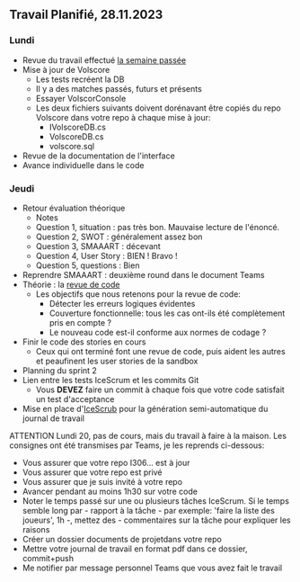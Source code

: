 ## Travail Planifié, 28.11.2023

### Lundi

- Revue du travail effectué [la semaine passée](Semaine3.md)
- Mise à jour de Volscore
    - Les tests recréent la DB
    - Il y a des matches passés, futurs et présents
    - Essayer VolscorConsole
    - Les deux fichiers suivants doivent dorénavant être copiés du repo Volscore dans votre repo à chaque mise à jour:
        - IVolscoreDB.cs 
        - VolscoreDB.cs
        - volscore.sql
- Revue de la documentation de l'interface
- Avance individuelle dans le code

### Jeudi

- Retour évaluation théorique
  - Notes
  - Question 1, situation : pas très bon. Mauvaise lecture de l'énoncé.
  - Question 2, SWOT : généralement assez bon
  - Question 3, SMAAART : décevant
  - Question 4, User Story : BIEN ! Bravo !
  - Question 5, questions : Bien
- Reprendre SMAAART : deuxième round dans le document Teams
- Théorie : la [revue de code](https://www.atlassian.com/fr/agile/software-development/code-reviews)
  - Les objectifs que nous retenons pour la revue de code:
    - Détecter les erreurs logiques évidentes
    - Couverture fonctionnelle: tous les cas ont-ils été complètement pris en compte ?
    - Le nouveau code est-il conforme aux normes de codage ?
- Finir le code des stories en cours
  - Ceux qui ont terminé font une revue de code, puis aident les autres et peaufinent les user stories de la sandbox
- Planning du sprint 2
- Lien entre les tests IceScrum et les commits Git
  - Vous **DEVEZ** faire un commit à chaque fois que votre code satisfait un test d'acceptance
- Mise en place d'[IceScrub](https://github.com/XCarrel/IceScrub) pour la génération semi-automatique du journal de travail

ATTENTION Lundi 20, pas de cours, mais du travail à faire à la maison. Les consignes ont été transmises par Teams, je les reprends ci-dessous:

- Vous assurer que votre repo I306... est à jour
- Vous assurer que votre repo est privé
- Vous assurer que je suis invité à votre repo
- Avancer pendant au moins 1h30 sur votre code
- Noter le temps passé sur une ou plusieurs tâches IceScrum. Si le temps semble long par - rapport à la tâche - par exemple: 'faire la liste des joueurs', 1h -, mettez des - commentaires sur la tâche pour expliquer les raisons
- Créer un dossier documents de projetdans votre repo
- Mettre votre journal de travail en format pdf dans ce dossier, commit+push
- Me notifier par message personnel Teams que vous avez fait le travail